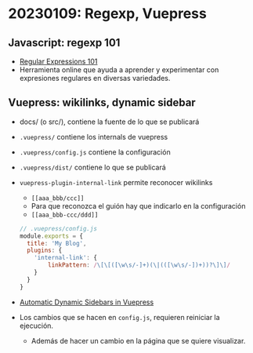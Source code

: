 # 20230109: Regexp, Vuepress

## Javascript: regexp 101

- [Regular Expressions 101](https://regex101.com/)
- Herramienta online que ayuda a aprender y experimentar con expresiones regulares en diversas variedades.

## Vuepress: wikilinks, dynamic sidebar

- docs/  (o src/), contiene la fuente de lo que se publicará
- `.vuepress/` contiene los internals de vuepress
- `.vuepress/config.js` contiene la configuración
- `.vuepress/dist/` contiene lo que se publicará
- `vuepress-plugin-internal-link` permite reconocer wikilinks
  - `[[aaa_bbb/ccc]]`
  - Para que reconozca el guión hay que indicarlo en la configuración
  - `[[aaa_bbb-ccc/ddd]]`

  ```js
  // .vuepress/config.js
  module.exports = {
    title: 'My Blog',
    plugins: {
      'internal-link': {
          linkPattern: /\[\[([\w\s/-]+)(\|(([\w\s/-])+))?\]\]/
      }
    }
  }
  ```

- [Automatic Dynamic Sidebars in Vuepress](https://techformist.com/automatic-dynamic-sidebar-vuepress/)
- Los cambios que se hacen en `config.js`, requieren reiniciar la ejecución.
  - Además de hacer un cambio en la página que se quiere visualizar.